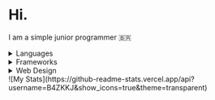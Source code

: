 # Hi.
I am a simple junior programmer 🇧🇷

<details>
  <summary>Languages</summary>
  <img src="https://img.shields.io/badge/Python-161b22?style=for-the-badge&logo=Python&logoColor=white">
  <img src="https://img.shields.io/badge/JavaScript-161b22?style=for-the-badge&logo=javascript&logoColor=F7DF1E">
</details>
<details>
  <summary>Frameworks</summary>
  <img src="https://img.shields.io/badge/Django-161b22?style=for-the-badge&logo=django&logoColor=green">
</details>
<details>
  <summary>Web Design</summary>
  <img src="https://img.shields.io/badge/Figma-161b22?style=for-the-badge&logo=figma&logoColor=white">
  <img src="https://img.shields.io/badge/Lunacy-161b22?style=for-the-badge&logo=Lunacy&logoColor=189de7">
</details>
![My Stats](https://github-readme-stats.vercel.app/api?username=B4ZKKJ&show_icons=true&theme=transparent)

